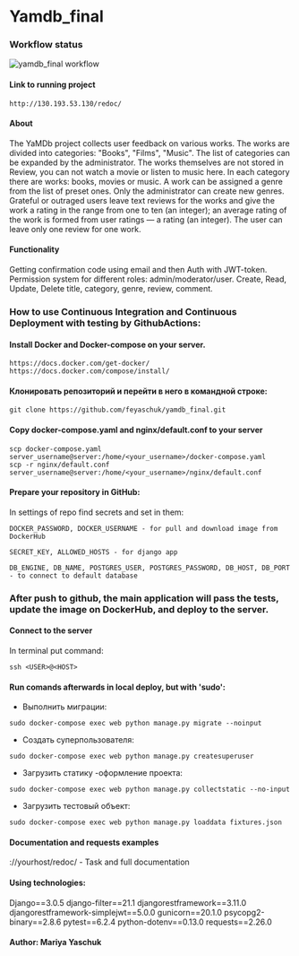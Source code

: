# Yamdb_final
### Workflow status
![yamdb_final workflow](https://github.com/feyaschuk/yamdb_final/actions/workflows/yamdb_workflow.yaml/badge.svg)

#### Link to running project 
```
http://130.193.53.130/redoc/
```

#### About
The YaMDb project collects user feedback on various works. The works are divided into categories: "Books", "Films", "Music". The list of categories can be expanded by the administrator.
The works themselves are not stored in Review, you can not watch a movie or listen to music here.
In each category there are works: books, movies or music.
A work can be assigned a genre from the list of preset ones. Only the administrator can create new genres.
Grateful or outraged users leave text reviews for the works and give the work a rating in the range from one to ten (an integer); an average rating of the work is formed from user ratings — a rating (an integer). The user can leave only one review for one work.

#### Functionality
Getting confirmation code using email and then Auth with JWT-token.
Permission system for different roles: admin/moderator/user.
Create, Read, Update, Delete title, category, genre, review, comment.

### How to use Continuous Integration and Continuous Deployment with testing by GithubActions:

#### Install Docker and Docker-compose on your server.
```
https://docs.docker.com/get-docker/
https://docs.docker.com/compose/install/
```
#### Клонировать репозиторий и перейти в него в командной строке:
```
git clone https://github.com/feyaschuk/yamdb_final.git
```

#### Copy docker-compose.yaml and nginx/default.conf to your server
```
scp docker-compose.yaml server_username@server:/home/<your_username>/docker-compose.yaml
scp -r nginx/default.conf server_username@server:/home/<your_username>/nginx/default.conf
```
#### Prepare your repository in GitHub:
In settings of repo find secrets and set in them:
```
DOCKER_PASSWORD, DOCKER_USERNAME - for pull and download image from DockerHub
```
```
SECRET_KEY, ALLOWED_HOSTS - for django app
```
```
DB_ENGINE, DB_NAME, POSTGRES_USER, POSTGRES_PASSWORD, DB_HOST, DB_PORT - to connect to default database
```

### After push to github, the main application will pass the tests, update the image on DockerHub, and deploy to the server.

#### Connect to the server
In terminal put command:
```
ssh <USER>@<HOST>
```
#### Run comands afterwards in local deploy, but with 'sudo':

* Выполнить миграции:
```
sudo docker-compose exec web python manage.py migrate --noinput
```
* Создать суперпользователя:
```
sudo docker-compose exec web python manage.py createsuperuser
```
* Загрузить статику -оформление проекта:
```
sudo docker-compose exec web python manage.py collectstatic --no-input
```
* Загрузить тестовый объект:
```
sudo docker-compose exec web python manage.py loaddata fixtures.json
```

#### Documentation and requests examples
://yourhost/redoc/ - Task and full documentation

#### Using technologies:

Django==3.0.5
django-filter==21.1
djangorestframework==3.11.0
djangorestframework-simplejwt==5.0.0
gunicorn==20.1.0
psycopg2-binary==2.8.6
pytest==6.2.4
python-dotenv==0.13.0
requests==2.26.0

#### Author: Mariya Yaschuk
